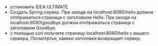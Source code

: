 ##
-  yстановить IDEA ULTIMATE   
-  Создать Spring сервер. При заходе на localhost:8080\hello должна отображаться страница с заголовком Hello. При заходе на localhost:8080\goodbye должна отображаться страница с заголовком Goodbye.    
-  с поиощью curl получите страницу localhost:8080\hello с вашего сервера, Посмлтртье, какике заголовки возвращает сервер.    